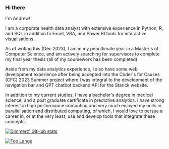 ### Hi there

I'm Andrew!

I am a corporate health data analyst with extensive experience in Python, R, and SQL in addition to Excel, VBA, and Power BI tools for interactive visualisations.

As of writing this (Dec 2023), I am in my penultimate year in a Master's of Computer Science, and am actively searching for supervisors to complete my final year thesis (all of my coursework has been completed).

Aside from my data analytics experience, I also have some web development experience after being accepted into the Coder's for Causes (CFC) 2023 Summer project where I was integral to the development of the navigation bar and GPT chatbot backend API for the Starick website.

In addition to my current studies, I have a bachelor's degree in medical science, and a post graduate certificate in predictive analytics. I have strong interest in high performance computing and very much enjoyed my units in parallelisation and distributed computing, of which, I would love to persue a career in, or at the very least, use and develop tools that integrate these concepts.

[![Dimmerz' GitHub stats](https://github-stats-xi-blond.vercel.app/api?username=dimmerz92&show_icons=true&theme=transparent)](https://github-stats-xi-blond.vercel.app/)

[![Top Langs](https://github-stats-xi-blond.vercel.app/api/top-langs/?username=dimmerz92&layout=compact&exclude_repo=github-stats&hide=jupyter%20notebook,html,css&theme=transparent)](https://github-stats-xi-blond.vercel.app/)
